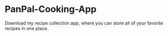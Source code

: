 # PanPal-Cooking-App
Download my recipe collection app, where you can store all of your favorite recipes in one place.
